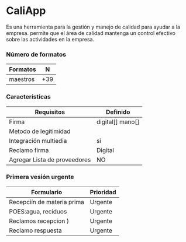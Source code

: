# CaliApp
Es una herramienta para la gestión y manejo de calidad para ayudar a la empresa. permite que el área de calidad mantenga un control efectivo sobre las actividades en la empresa.

### Número de formatos
| Formatos  | N |
|-----------|---|
|  maestros | +39|

### Características
| Requisitos| Definido|
|-----------|---------|
| Firma| digital[] mano[]|
| Metodo de legitimidad| |
| Integración multiedia|si|
| Reclamo firma| Digital |
|Agregar Lista de proveedores| NO|


### Primera vesión urgente
|Formulario|Prioridad|
|----------|---------|
|Recepciín de materia prima| Urgente| 
|POES:agua, reciduos|Urgente|
|Reclamos recepcion )|Urgente|
|Reclamo respuesta  |Urgente|
